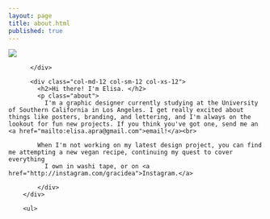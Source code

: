 ```yaml
---
layout: page
title: about.html
published: true
---
```







<div class="content">
        <div class="row content-center">
          <div class="col-md-8 col-md-offset-2 col-sm-12 col-xs-12">
            <img class="img-responsive" src="/img/elisa.jpg">

          </div>

          <div class="col-md-12 col-sm-12 col-xs-12">
            <h2>Hi there! I'm Elisa. </h2>
            <p class="about">
              I'm a graphic designer currently studying at the University of Southern California in Los Angeles. I get really excited about things like posters, branding, and lettering, and I'm always on the lookout for fun new projects. If you think you've got one, send me an <a href="mailto:elisa.apra@gmail.com">email!</a><br>
           
            When I'm not working on my latest design project, you can find me attempting a new vegan recipe, continuing my quest to cover everything
              I own in washi tape, or on <a href="http://instagram.com/gracidea">Instagram.</a>

            </div>
        </div>

        <ul>

</ul>
